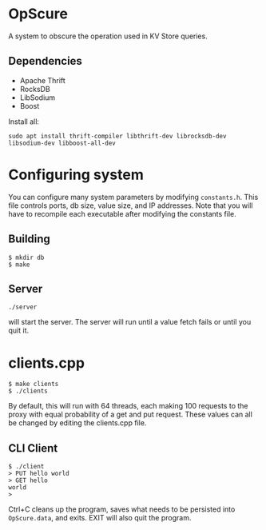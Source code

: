 # OpScure
A system to obscure the operation used in KV Store queries.

## Dependencies
- Apache Thrift
- RocksDB
- LibSodium
- Boost

Install all:
```
sudo apt install thrift-compiler libthrift-dev librocksdb-dev libsodium-dev libboost-all-dev
```

# Configuring system
You can configure many system parameters by modifying ```constants.h```. This file controls ports, db size, value size, and IP addresses. Note that you will have to recompile each executable after modifying the constants file.


## Building
```
$ mkdir db
$ make
```
## Server
```
./server
```
will start the server. The server will run until a value fetch fails or until you quit it.

# clients.cpp

```
$ make clients
$ ./clients
```
By default, this will run with 64 threads, each making 100 requests to the proxy with equal probability of a get and put request. These values can all be changed by editing the clients.cpp file.

## CLI Client
```
$ ./client
> PUT hello world
> GET hello
world
> 
```
Ctrl+C cleans up the program, saves what needs to be persisted into `OpScure.data`, and exits. EXIT will also quit the program.
